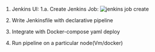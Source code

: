 1. Jenkins UI:
  1.a. Create Jenkins Job:
![jenkins job create](https://github.com/mukulgthb/jenkinsrepository/assets/56513534/e87c2d4d-fa4b-4f77-acb8-35572a4eb992)


2. Write Jenkinsfile with declarative  pipeline 
3. Integrate with Docker-compose yaml deploy
4. Run pipeline on a particular node(Vm/docker)
